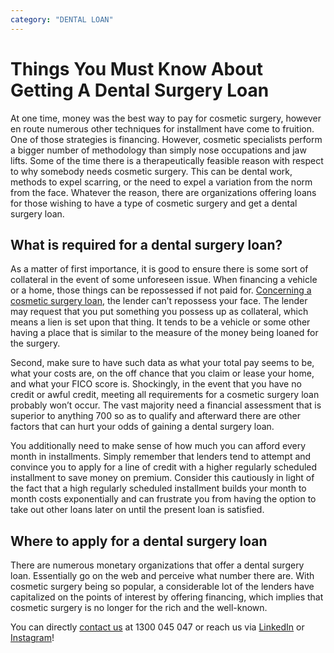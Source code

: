 ```yaml
---
category: "DENTAL LOAN"
---
```


# Things You Must Know About Getting A Dental Surgery Loan

At one time, money was the best way to pay for cosmetic surgery, however en route numerous other techniques for installment have come to fruition. One of those strategies is financing. However, cosmetic specialists perform a bigger number of methodology than simply nose occupations and jaw lifts. Some of the time there is a therapeutically feasible reason with respect to why somebody needs cosmetic surgery. This can be dental work, methods to expel scarring, or the need to expel a variation from the norm from the face. Whatever the reason, there are organizations offering loans for those wishing to have a type of cosmetic surgery and get a dental surgery loan.

## What is required for a dental surgery loan?

As a matter of first importance, it is good to ensure there is some sort of collateral in the event of some unforeseen issue. When financing a vehicle or a home, those things can be repossessed if not paid for. [Concerning a cosmetic surgery loan](https://medical.tlc.com.au/cosmetic-surgery/), the lender can’t repossess your face. The lender may request that you put something you possess up as collateral, which means a lien is set upon that thing. It tends to be a vehicle or some other having a place that is similar to the measure of the money being loaned for the surgery.

Second, make sure to have such data as what your total pay seems to be, what your costs are, on the off chance that you claim or lease your home, and what your FICO score is. Shockingly, in the event that you have no credit or awful credit, meeting all requirements for a cosmetic surgery loan probably won’t occur. The vast majority need a financial assessment that is superior to anything 700 so as to qualify and afterward there are other factors that can hurt your odds of gaining a dental surgery loan.

You additionally need to make sense of how much you can afford every month in installments. Simply remember that lenders tend to attempt and convince you to apply for a line of credit with a higher regularly scheduled installment to save money on premium. Consider this cautiously in light of the fact that a high regularly scheduled installment builds your month to month costs exponentially and can frustrate you from having the option to take out other loans later on until the present loan is satisfied.

## Where to apply for a dental surgery loan

There are numerous monetary organizations that offer a dental surgery loan. Essentially go on the web and perceive what number there are. With cosmetic surgery being so popular, a considerable lot of the lenders have capitalized on the points of interest by offering financing, which implies that cosmetic surgery is no longer for the rich and the well-known.

You can directly [contact us](https://tlc.com.au/contact-us/) at 1300 045 047 or reach us via [LinkedIn](https://www.linkedin.com/company/tlc-total-lifestyle-credit/) or [Instagram](https://www.instagram.com/tlc.aus/)!

